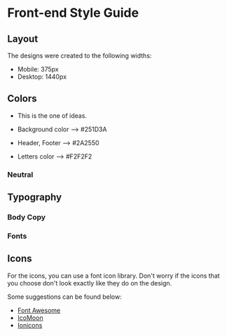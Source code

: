 # Front-end Style Guide

## Layout

The designs were created to the following widths:

- Mobile: 375px
- Desktop: 1440px

## Colors

- This is the one of ideas.

- Background color --> #251D3A
- Header, Footer --> #2A2550
- Letters color --> #F2F2F2

### Neutral

## Typography

### Body Copy

### Fonts

## Icons

For the icons, you can use a font icon library. Don't worry if the icons that you choose don't look exactly like they do on the design.

Some suggestions can be found below:

- [Font Awesome](https://fontawesome.com)
- [IcoMoon](https://icomoon.io)
- [Ionicons](https://ionicons.com)
